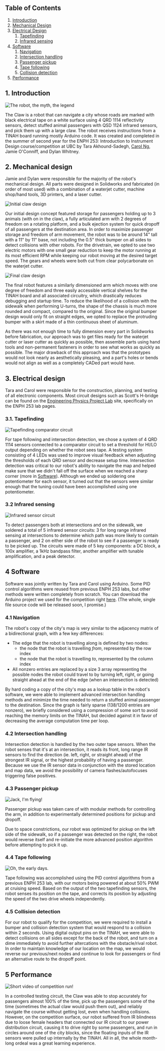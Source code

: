 ## Table of Contents
1. [Introduction](#1-introduction)
2. [Mechanical Design](#2-mechanical-design)
3. [Electrical Design](#3-electrical-design)
    1. [Tapefinding](#31-tapefinding)
    2. [Infrared sensing](#32-infrared-sensing)  
4. [Software](#4-software)
    1. [Navigation](#41-navigation)
    2. [Intersection handling](#42-intersection-handling)
    3. [Passenger pickup](#43-passenger-pickup)
    4. [Tape following](#44-tape-following)
    5. [Collision detection](#45-collision-detection)
5. [Performance](#5-performance)

## 1. Introduction
![The robot, the myth, the legend](artview.JPG)

The Claw is a robot that can navigate a city whose roads are marked with black electrical tape on a white surface using 4 QRD 1114 reflectivity sensors, detect stuffed animal passengers with QSD 1124 infrared sensors, and pick them up with a large claw. The robot receives instructions from a TINAH board running mostly Arduino code. It was created and completed in the summer of second year for the ENPH 253: Introduction to Instrument Design course/competition at UBC by Tara Akhound-Sadegh, [Carol Ng](https://carolkng.github.io), Jamie O'Conniff, and Dylan Whitney.

## 2. Mechanical design
Jamie and Dylan were responsible for the majority of the robot's mechanical design. All parts were designed in Solidworks and fabricated (in order of most used) with a combination of a waterjet cutter, machine shop/hand tools, 3D printers, and a laser cutter.

![Initial claw design](claw.JPG)

Our initial design concept featured storage for passengers holding up to 3 animals (with on in the claw), a fully articulated arm with 2 degrees of freedom on a rotating platform, and a bulk ejection system for quick dropoff of all passengers at the destination area. In order to maximize passenger storage and freedom of arm movement, the robot was to be around 14" tall with a 11" by 11" base, not including the 0.5" thick bumper on all sides to detect collisions with other robots. For the drivetrain, we opted to use two electric motors with one small gear reduction to keep the motor running at its most efficient RPM while keeping our robot moving at the desired target speed. The gears and wheels were both cut from clear polycarbonate on the waterjet cutter.

![Final claw design](claw2.JPG)

The final robot features a similarly dimensioned arm which moves with one degree of freedom and three easily accessible vertical shelves for the TINAH board and all associated circuitry, which drastically reduces debugging and startup time. To reduce the likelihood of a collision with the sidewalk when performing U-turns, the shape of the chassis is much more rounded and compact, compared to the original. Since the original bumper design would only fit on straight edges, we opted to replace the protruding bumper with a skirt made of a thin continuous sheet of aluminum.

As there was not enough time to fully dimension every part in Solidworks before fabrication, our approach was to get files ready for the waterjet cutter or laser cutter as quickly as possible, then assemble parts using hand tools and non-permanent fasteners in order to see what works as quickly as possible. The major drawback of this approach was that the prototypes would not look nearly as aesthetically pleasing, and a part's holes or bends would not align as well as a completely CADed part would have.
 
## 3. Electrical design
Tara and Carol were responsible for the construction, planning, and testing of all electronic components. Most circuit designs such as Scott's H-bridge can be found on the [Engineering Physics Project Lab](http://projectlab.engphys.ubc.ca) site, specifically on the ENPH 253 lab pages. 

### 3.1. Tapefinding
![Tapefinding comparator circuit](QRD.jpg)

For tape following and intersection detection, we chose a system of 4 QRD 1114 sensors connected to a comparator circuit to set a threshold for HI/LO output depending on whether the robot sees tape. A testing system consisting of 4 LEDs was used to improve visual feedback when adjusting the thresholds of each QRD sensor and decrease setup time. Intersection detection was critical to our robot's ability to navigate the map and helped make sure that we didn't fall off the surface when we reached a sharp corner (more in [Software](#software)). Although we ended up soldering one potentiometer for each sensor, it turned out that the sensors were similar enough that the tuning could have been accomplished using one potentiometer.

### 3.2 Infrared sensing
![Infrared sensor circuit](QSD.jpg)

To detect passengers both at intersections and on the sidewalk, we soldered a total of 5 infrared sensor circuits: 3 for long range infrared sensing at intersections to determine which path was more likely to contain a passenger, and 2 on either side of the robot to see if a passenger is ready to be picked up. The circuits were made of 5 key components: a DC block, a 100x amplifier, a 1kHz bandpass filter, another amplifier with tunable amplification, and a peak detector.

## 4 Software
Software was jointly written by Tara and Carol using Arduino. Some PID control algorithms were reused from previous ENPH 253 labs, but other methods were written completely from scratch. You can download the Arduino project we used for the competition right [here](https://github.com/letsmakearobot/software/archive/master.zip). (The whole, single file source code will be released soon, I promise.)

### 4.1 Navigation
The robot's copy of the city's map is very similar to the adjacency matrix of a bidirectional graph, with a few key differences:
- The edge that the robot is travelling along is defined by two nodes:
    - the node that the robot is travelling *from*, represented by the row index
    - the node that the robot is travelling *to*, represented by the column index
- All nonzero entries are replaced by a size 3 array representing the possible nodes the robot could travel to by turning left, right, or going straight ahead at the end of the edge (when an intersection is detected) 

By hard coding a copy of the city's map as a lookup table in the robot's software, we were able to implement advanced intersection handling methods and minimize the time needed to return a stuffed animal passenger to the destination. Since the graph is fairly sparse (138/1200 entries are nonzero), we briefly considered using a compression of some sort to avoid reaching the memory limits on the TINAH, but decided against it in favor of decreasing the average computation time per loop.

### 4.2 Intersection handling
Intersection detection is handled by the two outer tape sensors. When the robot senses that it's at an intersection, it reads its front, long range IR sensors to find the direction (ie. left, right, or straight ahead) of the strongest IR signal, or the highest probability of having a passenger. Because we use the IR sensor data in conjunction with the stored location and map data, we avoid the possibility of camera flashes/autofocuses triggering false positives.

### 4.3 Passenger pickup 
![Jack, I'm flying!](lift.gif)

Passenger pickup was taken care of with modular methods for controlling the arm, in addition to experimentally determined positions for pickup and dropoff. 

Due to space constrictions, our robot was optimized for pickup on the left side of the sidewalk, so if a passenger was detected on the right, the robot would reverse itself and re-initiate the more advanced position algorithm before attempting to pick it up.

### 4.4 Tape following
![Oh, the early days.](spin.gif)

Tape following was accomplished using the PID control algorithms from a previous ENPH 253 lab, with our motors being powered at about 50% PWM at cruising speed. Based on the output of the two tapefinding sensors, the robot senses its position on the tape, and corrects its position by adjusting the speed of the two drive wheels independently.

### 4.5 Collision detection
For our robot to qualify for the competition, we were required to install a bumper and collision detection system that would respond to a collision within 2 seconds. Using digital output pins on the TINAH, we were able to detect collisions on all sides except for the back of the robot, and turn on a dime immediately to avoid further altercations with the obstacle/rival robot. In order to maintain knowledge of our location on the map, we would reverse our previous/next nodes and continue to look for passengers or find an alternative route to the dropoff point.

## 5 Performance
![Short video of competition run!](comp.gif)

In a controlled testing circuit, the Claw was able to stop accurately for passengers almost 100% of the time, pick up the passengers some of the time (sometimes the actual claw would push them out), and reliably navigate the course without getting lost, even when handling collisions. However, on the competition surface, our robot suffered from IR blindness due to loose female headers that connected our IR circuit to our power distribution circuit, causing it to drive right by some passengers, and run in circles around one of the city blocks, since the floating inputs of the IR sensors were pulled up internally by the TINAH. All in all, the whole month-long ordeal was a great learning experience.